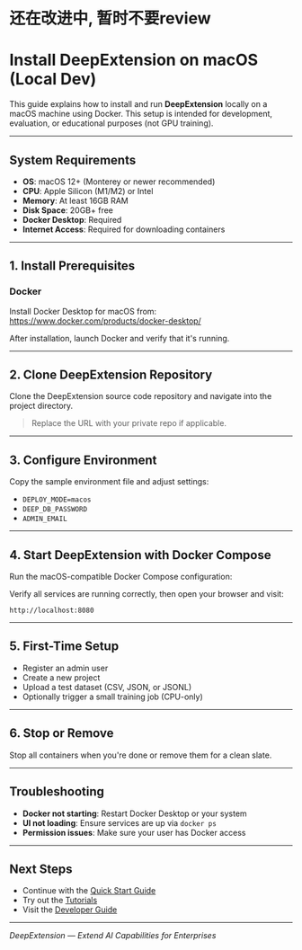 

# 还在改进中, 暂时不要review

# Install DeepExtension on macOS (Local Dev)

This guide explains how to install and run **DeepExtension** locally on a macOS machine using Docker. This setup is intended for 
development, evaluation, or educational purposes (not GPU training).

---

## System Requirements

- **OS**: macOS 12+ (Monterey or newer recommended)
- **CPU**: Apple Silicon (M1/M2) or Intel
- **Memory**: At least 16GB RAM
- **Disk Space**: 20GB+ free
- **Docker Desktop**: Required
- **Internet Access**: Required for downloading containers

---

## 1. Install Prerequisites

### Docker

Install Docker Desktop for macOS from:  
https://www.docker.com/products/docker-desktop/

After installation, launch Docker and verify that it's running.

---

## 2. Clone DeepExtension Repository

Clone the DeepExtension source code repository and navigate into the project directory.

> Replace the URL with your private repo if applicable.

---

## 3. Configure Environment

Copy the sample environment file and adjust settings:

- `DEPLOY_MODE=macos`
- `DEEP_DB_PASSWORD`
- `ADMIN_EMAIL`

---

## 4. Start DeepExtension with Docker Compose

Run the macOS-compatible Docker Compose configuration:

Verify all services are running correctly, then open your browser and visit:

```
http://localhost:8080
```

---

## 5. First-Time Setup

- Register an admin user  
- Create a new project  
- Upload a test dataset (CSV, JSON, or JSONL)  
- Optionally trigger a small training job (CPU-only)

---

## 6. Stop or Remove

Stop all containers when you're done or remove them for a clean slate.

---

## Troubleshooting

- **Docker not starting**: Restart Docker Desktop or your system  
- **UI not loading**: Ensure services are up via `docker ps`  
- **Permission issues**: Make sure your user has Docker access

---

## Next Steps

- Continue with the [Quick Start Guide](quick-start.md)
- Try out the [Tutorials](../tutorials/e2e.md)
- Visit the [Developer Guide](../developer/api-overview.md)

---

*DeepExtension — Extend AI Capabilities for Enterprises*

